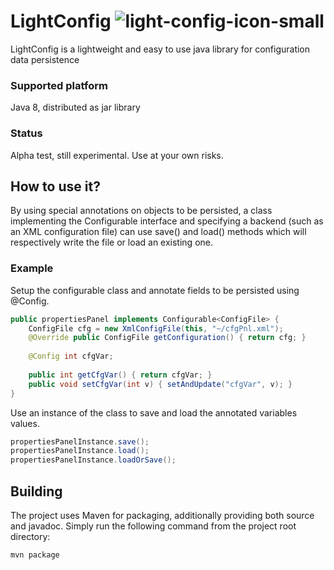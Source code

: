 # LightConfig ![light-config-icon-small](https://cloud.githubusercontent.com/assets/5256911/8899875/e3bcda9e-3407-11e5-984f-ddec45542118.png)
LightConfig is a lightweight and easy to use java library for configuration data persistence

### Supported platform
Java 8, distributed as jar library

### Status
Alpha test, still experimental. Use at your own risks.

## How to use it?
By using special annotations on objects to be persisted, a class implementing the 
Configurable interface and specifying a backend (such as an XML configuration file) can 
use save() and load() methods which will respectively write the file or load an existing one.

### Example
Setup the configurable class and annotate fields to be persisted using @Config.
```java
public propertiesPanel implements Configurable<ConfigFile> {
    ConfigFile cfg = new XmlConfigFile(this, "~/cfgPnl.xml");
    @Override public ConfigFile getConfiguration() { return cfg; }
    
    @Config int cfgVar;
    
    public int getCfgVar() { return cfgVar; }
    public void setCfgVar(int v) { setAndUpdate("cfgVar", v); }
}
```
Use an instance of the class to save and load the annotated variables values.
```java
propertiesPanelInstance.save();
propertiesPanelInstance.load();
propertiesPanelInstance.loadOrSave();
```

## Building
The project uses Maven for packaging, additionally providing both source and javadoc.
Simply run the following command from the project root directory:
```
mvn package
```